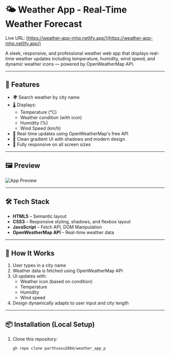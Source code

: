 # 🌤️ Weather App - Real-Time Weather Forecast

Live URL: [https://weather-app-mhp.netlify.app/](https://weather-app-mhp.netlify.app/)

A sleek, responsive, and professional weather web app that displays real-time weather updates including temperature, humidity, wind speed, and dynamic weather icons — powered by OpenWeatherMap API.

---

## 🚀 Features

- 🌍 Search weather by city name
- 🌡️ Displays:
  - Temperature (°C)
  - Weather condition (with icon)
  - Humidity (%)
  - Wind Speed (km/h)
- 🔄 Real-time updates using OpenWeatherMap's free API
- 🎨 Clean gradient UI with shadows and modern design
- 📱 Fully responsive on all screen sizes

---

## 🖼️ Preview

![App Preview](./preview.png)

---

## 🛠️ Tech Stack

- **HTML5** – Semantic layout
- **CSS3** – Responsive styling, shadows, and flexbox layout
- **JavaScript** – Fetch API, DOM Manipulation
- **OpenWeatherMap API** – Real-time weather data

---

## 🧠 How It Works

1. User types in a city name
2. Weather data is fetched using OpenWeatherMap API
3. UI updates with:
   - Weather icon (based on condition)
   - Temperature
   - Humidity
   - Wind speed
4. Design dynamically adapts to user input and city length

---

## 📦 Installation (Local Setup)

1. Clone this repository:
   ```bash
   gh repo clone parthvasu2004/weather_app_p
